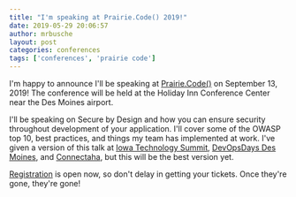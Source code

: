 ```yaml
---
title: "I'm speaking at Prairie.Code() 2019!"
date: 2019-05-29 20:06:57
author: mrbusche
layout: post
categories: conferences
tags: ['conferences', 'prairie code']
---
```


I'm happy to announce I'll be speaking at [Prairie.Code()](https://prairiecode.amegala.com/) on September 13, 2019! The conference will be held at the Holiday Inn Conference Center near the Des Moines airport.

I'll be speaking on Secure by Design and how you can ensure security throughout development of your application. I'll cover some of the OWASP top 10, best practices, and things my team has implemented at work. I've given a version of this talk at [Iowa Technology Summit](https://www.technologyiowa.org/), [DevOpsDays Des Moines](https://devopsdays.org/events/2018-des-moines/welcome/), and [Connectaha](https://connectaha.com/), but this will be the best version yet.

[Registration](https://prairiecode.amegala.com/Registration/Pricing) is open now, so don't delay in getting your tickets. Once they're gone, they're gone!

